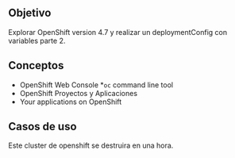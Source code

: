 ## Objetivo

Explorar OpenShift version 4.7 y realizar un deploymentConfig con variables parte 2.

## Conceptos

* OpenShift Web Console
*`oc` command line tool
* OpenShift Proyectos y Aplicaciones
* Your applications on OpenShift

## Casos de uso


Este cluster de openshift se destruira en una hora.
